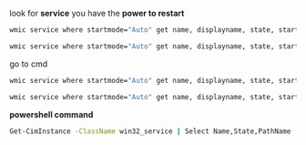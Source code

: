 
look for **service** you have the **power to restart**

```bash
wmic service where startmode="Auto" get name, displayname, state, startmode
```

```sh
wmic service where startmode="Auto" get name, displayname, state, startmode,pathname
```

go to cmd

```sh
wmic service where startmode="Auto" get name, displayname, state, startmode,pathname | findstr /i "auto"
```

```sh
wmic service where startmode="Auto" get name, displayname, state, startmode,pathname | findstr /i "auto" | findstr /i /v "c:\windows"
```

**powershell command**

```sh
Get-CimInstance -ClassName win32_service | Select Name,State,PathName | Where-Object {$_.State -like 'Running'}
```
